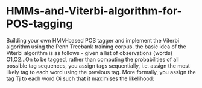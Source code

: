 # HMMs-and-Viterbi-algorithm-for-POS-tagging
Building your own HMM-based POS tagger and implement the Viterbi algorithm using the Penn Treebank training corpus. 
the basic idea of the Viterbi algorithm is as follows - given a list of observations (words) 
O1,O2...On to be tagged, rather than computing the probabilities of all possible tag sequences, you assign tags sequentially, i.e. assign the most likely tag to each word using the previous tag. 
More formally, you assign the tag 
Tj to each word Oi
 such that it maximises the likelihood:

 

